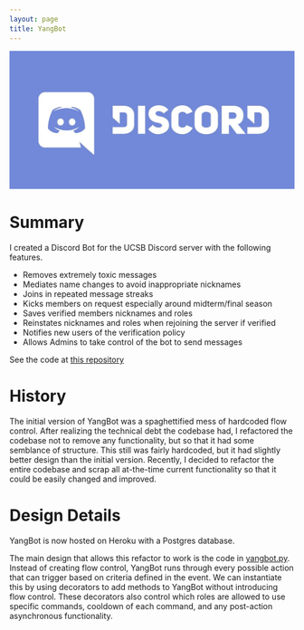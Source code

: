 ```yaml
---
layout: page
title: YangBot
---
```


![](/img/discord.jpg)

# Summary

I created a Discord Bot for the UCSB Discord server with the following features.
* Removes extremely toxic messages
* Mediates name changes to avoid inappropriate nicknames
* Joins in repeated message streaks
* Kicks members on request especially around midterm/final season
* Saves verified members nicknames and roles
* Reinstates nicknames and roles when rejoining the server if verified
* Notifies new users of the verification policy
* Allows Admins to take control of the bot to send messages

See the code at [this repository](https://github.com/UCSBDiscord/YangBot)

# History

The initial version of YangBot was a spaghettified mess of hardcoded flow control. After realizing the technical debt the codebase had, I refactored the codebase not to remove any functionality, but so that it had some semblance of structure. This still was fairly hardcoded, but it had slightly better design than the initial version. Recently, I decided to refactor the entire codebase and scrap all at-the-time current functionality so that it could be easily changed and improved.

# Design Details

YangBot is now hosted on Heroku with a Postgres database. 

The main design that allows this refactor to work is the code in [yangbot.py](https://github.com/UCSBDiscord/YangBot/blob/master/src/yangbot.py). Instead of creating flow control, YangBot runs through every possible action that can trigger based on criteria defined in the event. We can instantiate this by using decorators to add methods to YangBot without introducing flow control. These decorators also control which roles are allowed to use specific commands, cooldown of each command, and any post-action asynchronous functionality.